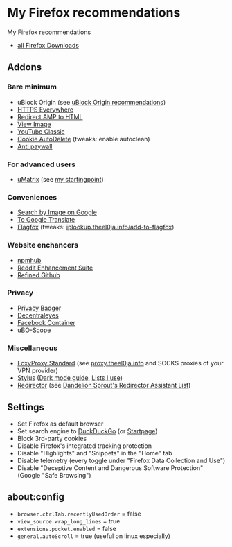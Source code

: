 # My Firefox recommendations
My Firefox recommendations

* [all Firefox Downloads](https://www.mozilla.org/en-US/firefox/all/)

## Addons

### Bare minimum

* uBlock Origin (see [uBlock Origin recommendations](https://github.com/theel0ja/ubo-recommendations/blob/master/README.md))
* [HTTPS Everywhere](https://addons.mozilla.org/en-US/firefox/addon/https-everywhere/)
* [Redirect AMP to HTML](https://addons.mozilla.org/en-US/firefox/addon/amp2html/)
* [View Image](https://addons.mozilla.org/en-US/firefox/addon/view-image/)
* [YouTube Classic](https://addons.mozilla.org/en-US/firefox/addon/youtube-classic/)
* [Cookie AutoDelete](https://addons.mozilla.org/en-US/firefox/addon/cookie-autodelete/) (tweaks: enable autoclean)
* [Anti paywall](https://github.com/nextgens/anti-paywall/releases)

### For advanced users

* [uMatrix](https://addons.mozilla.org/en-US/firefox/addon/umatrix/) (see [my startingpoint](https://github.com/theel0ja/uMatrix-rules))

### Conveniences

* [Search by Image on Google](https://addons.mozilla.org/en-US/firefox/addon/search-by-image-on-google/)
* [To Google Translate](https://addons.mozilla.org/en-US/firefox/addon/to-google-translate/)
* [Flagfox](https://addons.mozilla.org/en-US/firefox/addon/flagfox/) (tweaks: [iplookup.theel0ja.info/add-to-flagfox](https://iplookup.theel0ja.info/add-to-flagfox))

### Website enchancers

* [npmhub](https://addons.mozilla.org/en-US/firefox/addon/npm-hub/)
* [Reddit Enhancement Suite](https://addons.mozilla.org/en-US/firefox/addon/reddit-enhancement-suite/)
* [Refined Github](https://addons.mozilla.org/en-US/firefox/addon/refined-github-/)

### Privacy
* [Privacy Badger](https://addons.mozilla.org/en-US/firefox/addon/privacy-badger17/)
* [Decentraleyes](https://addons.mozilla.org/en-US/firefox/addon/decentraleyes/)
* [Facebook Container](https://addons.mozilla.org/en-US/firefox/addon/facebook-container/)
* [uBO-Scope](https://addons.mozilla.org/en-US/firefox/addon/ubo-scope/)

### Miscellaneous

* [FoxyProxy Standard](https://addons.mozilla.org/en-US/firefox/addon/foxyproxy-standard/) (see [proxy.theel0ja.info](https://proxy.theel0ja.info/) and SOCKS proxies of your VPN provider)
* [Stylus](https://addons.mozilla.org/en-US/firefox/addon/styl-us/) ([Dark mode guide](https://github.com/theel0ja/dark-theme-on-web/blob/master/README.md), [Lists I use](https://github.com/theel0ja/Stylus-Lists))
* [Redirector](http://einaregilsson.com/redirector/) (see [Dandelion Sprout's Redirector Assistant List](https://github.com/DandelionSprout/adfilt/tree/master/Dandelion%20Sprout-s%20Redirector%20Assistant%20List))

## Settings

* Set Firefox as default browser
* Set search engine to [DuckDuckGo](https://duckduckgo.com/) (or [Startpage](https://www.startpage.com/))
* Block 3rd-party cookies
* Disable Firefox's integrated tracking protection
* Disable "Highlights" and "Snippets" in the "Home" tab
* Disable telemetry (every toggle under "Firefox Data Collection and Use")
* Disable "Deceptive Content and Dangerous Software Protection" (Google "Safe Browsing")


## about:config

<!-- needs expansion -->

- `browser.ctrlTab.recentlyUsedOrder` = false
- `view_source.wrap_long_lines` = true
- `extensions.pocket.enabled` = false
- `general.autoScroll` = true (useful on linux especially)
